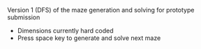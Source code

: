 Version 1 (DFS) of the maze generation and solving for prototype submission

- Dimensions currently hard coded
- Press space key to generate and solve next maze
